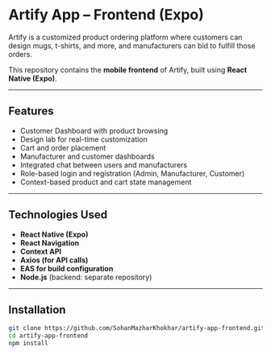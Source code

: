 # Artify App – Frontend (Expo)

Artify is a customized product ordering platform where customers can design mugs, t-shirts, and more, and manufacturers can bid to fulfill those orders.

This repository contains the **mobile frontend** of Artify, built using **React Native (Expo)**.

---

## Features

- Customer Dashboard with product browsing
- Design lab for real-time customization
- Cart and order placement
- Manufacturer and customer dashboards
- Integrated chat between users and manufacturers
- Role-based login and registration (Admin, Manufacturer, Customer)
- Context-based product and cart state management

---

## Technologies Used

- **React Native (Expo)**
- **React Navigation**
- **Context API**
- **Axios (for API calls)**
- **EAS for build configuration**
- **Node.js** (backend: separate repository)

---

## Installation

```bash
git clone https://github.com/SohanMazharKhokhar/artify-app-frontend.git
cd artify-app-frontend
npm install
